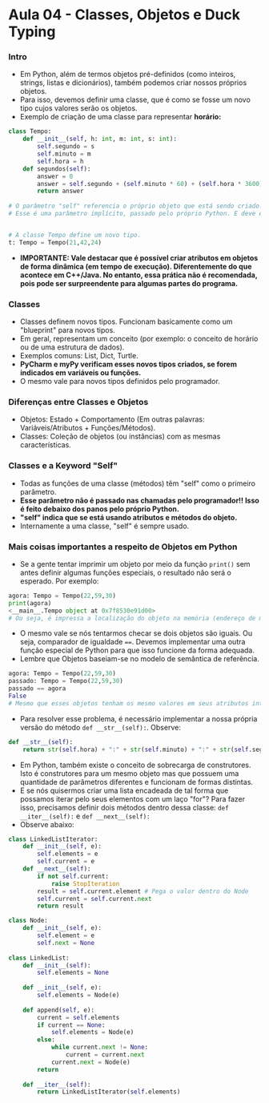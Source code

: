 # Aula 04 - Classes, Objetos e Duck Typing

### Intro
* Em Python, além de termos objetos pré-definidos (como inteiros, strings, listas e dicionários), também podemos criar nossos próprios objetos.
* Para isso, devemos definir uma classe, que é como se fosse um novo tipo cujos valores serão os objetos.
* Exemplo de criação de uma classe para representar __horário:__
```Python
class Tempo:
    def __init__(self, h: int, m: int, s: int):
        self.segundo = s
        self.minuto = m
        self.hora = h
    def segundos(self):
        answer = 0
        answer = self.segundo + (self.minuto * 60) + (self.hora * 3600)
        return answer
        
# O parâmetro "self" referencia o próprio objeto que está sendo criado.
# Esse é uma parâmetro implícito, passado pelo próprio Python. E deve estar presente como primeiro parâmetro em todos os métodos definidos dentro de uma classe.


# A classe Tempo define um novo tipo.
t: Tempo = Tempo(21,42,24)
```
* __IMPORTANTE: Vale destacar que é possível criar atributos em objetos de forma dinâmica (em tempo de execução). Diferentemente do que acontece em C++/Java. No entanto, essa prática não é recomendada, pois pode ser surpreendente para algumas partes do programa.__

### Classes
* Classes definem novos tipos. Funcionam basicamente como um "blueprint" para novos tipos.
* Em geral, representam um conceito (por exemplo: o conceito de horário ou de uma estrutura de dados).
* Exemplos comuns: List, Dict, Turtle.
* __PyCharm e myPy verificam esses novos tipos criados, se forem indicados em variáveis ou funções.__
* O mesmo vale para novos tipos definidos pelo programador.

### Diferenças entre Classes e Objetos
* Objetos: Estado + Comportamento (Em outras palavras: Variáveis/Atributos + Funções/Métodos).
* Classes: Coleção de objetos (ou instâncias) com as mesmas características.

### Classes e a Keyword "Self"
* Todas as funções de uma classe (métodos) têm "self" como o primeiro parâmetro.
* __Esse parâmetro não é passado nas chamadas pelo programador!! Isso é feito debaixo dos panos pelo próprio Python.__
* __"self" indica que se está usando atributos e métodos do objeto.__
* Internamente a uma classe, "self" é sempre usado.

### Mais coisas importantes a respeito de Objetos em Python
* Se a gente tentar imprimir um objeto por meio da função ```print()``` sem antes definir algumas funções especiais, o resultado não será o esperado. Por exemplo:
```Python
agora: Tempo = Tempo(22,59,30)
print(agora)
<__main__.Tempo object at 0x7f8530e91d00>
# Ou seja, é impressa a localização do objeto na memória (endereço de memória) e o contexto em que a função print() foi chamada.
```
* O mesmo vale se nós tentarmos checar se dois objetos são iguais. Ou seja, comparador de igualdade ```==```. Devemos implementar uma outra função especial de Python para que isso funcione da forma adequada.
* Lembre que Objetos baseiam-se no modelo de semântica de referência.
```Python
agora: Tempo = Tempo(22,59,30)
passado: Tempo = Tempo(22,59,30)
passado == agora
False
# Mesmo que esses objetos tenham os mesmo valores em seus atributos internos, nós não definimos na classe Tempo nenhuma maneira de checar a igualdade entre dois objetos. Sendo assim, o que Python faz é verificar se esses objetos são na verdade o mesmo objeto (endereços iguais). Como isso não é verdade, o interpretador retorna False.
```
* Para resolver esse problema, é necessário implementar a nossa própria versão do método ```def __str__(self):```. Observe:
```Python
def __str__(self):
    return str(self.hora) + ":" + str(self.minuto) + ":" + str(self.segundo)
```
* Em Python, também existe o conceito de sobrecarga de construtores. Isto é construtores para um mesmo objeto mas que possuem uma quantidade de parâmetros diferentes e funcionam de formas distintas. 
* E se nós quisermos criar uma lista encadeada de tal forma que possamos iterar pelo seus elementos com um laço "for"? Para fazer isso, precisamos definir dois métodos dentro dessa classe: ```def __iter__(self):``` e ```def __next__(self):```
* Observe abaixo:
```Python
class LinkedListIterator:
    def __init__(self, e):
        self.elements = e
        self.current = e
    def __next__(self):
        if not self.current:
            raise StopIteration
        result = self.current.element # Pega o valor dentro do Node
        self.current = self.current.next
        return result

class Node:
    def __init__(self, e):
        self.element = e
        self.next = None
        
class LinkedList:
    def __init__(self):
        self.elements = None
        
    def __init__(self, e):
        self.elements = Node(e)
        
    def append(self, e):
        current = self.elements
        if current == None:
            self.elements = Node(e)
        else:
            while current.next != None:
                current = current.next
            current.next = Node(e)
        return
        
    def __iter__(self):
        return LinkedListIterator(self.elements)
```
